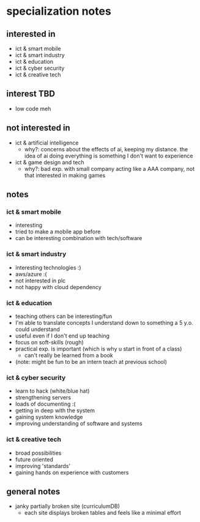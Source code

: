 # specialization notes

## interested in

- ict & smart mobile
- ict & smart industry
- ict & education
- ict & cyber security
- ict & creative tech

## interest TBD

- low code meh

## not interested in

- ict & artificial intelligence
  - why?: concerns about the effects of ai, keeping my distance. the idea of ai doing everything is something I don't want to experience
- ict & game design and tech
  - why?: bad exp. with small company acting like a AAA company, not that interested in making games

## notes

### ict & smart mobile

- interesting
- tried to make a mobile app before
- can be interesting combination with tech/software

### ict & smart industry

- interesting technologies :)
- aws/azure :(
- not interested in plc
- not happy with cloud dependency

### ict & education

- teaching others can be interesting/fun
- I'm able to translate concepts I understand down to something a 5 y.o. could understand
- useful even if I don't end up teaching
- focus on soft-skills (rough)
- practical exp. is important (which is why u start in front of a class)
  - can't really be learned from a book
- (note: might be fun to be an intern teach at previous school)

### ict & cyber security

- learn to hack (white/blue hat)
- strengthening servers
- loads of documenting :(
- getting in deep with the system
- gaining system knowledge
- improving understanding of software and systems

### ict & creative tech

- broad possibilities
- future oriented
- improving 'standards'
- gaining hands on experience with customers

## general notes

- janky partially broken site (curriculumDB)
  - each site displays broken tables and feels like a minimal effort
